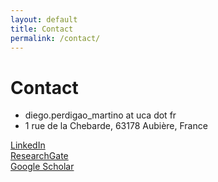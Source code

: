 ```yaml
---
layout: default
title: Contact
permalink: /contact/
---
```


# Contact

<section class="contact-section">
  <div class="contact-block">
    <ul>
      <li><i class="fas fa-envelope"></i> diego.perdigao_martino at uca dot fr</li>
      <li><i class="fas fa-map-marker-alt"></i> 1 rue de la Chebarde, 63178 Aubière, France</li>
    </ul>
  </div>

  <div class="contact-block">
    <div class="social-links">
      <a href="https://www.linkedin.com/in/diegomartinop/" target="_blank" class="social-card">
        <i class="fab fa-linkedin"></i>
        <div>
          <div class="social-name">LinkedIn</div>
        </div>
      </a>
      <a href="https://www.researchgate.net/profile/Diego-Martino-4" target="_blank" class="social-card">
        <i class="fab fa-researchgate"></i>
        <div>
          <div class="social-name">ResearchGate</div>
        </div>
      </a>
      <a href="https://scholar.google.com/citations?user=CcEatsoAAAAJ&hl=pt-BR&oi=ao" target="_blank" class="social-card">
        <i class="fas fa-graduation-cap"></i>
        <div>
          <div class="social-name">Google Scholar</div>
        </div>
      </a>
    </div>
  </div>
</section>